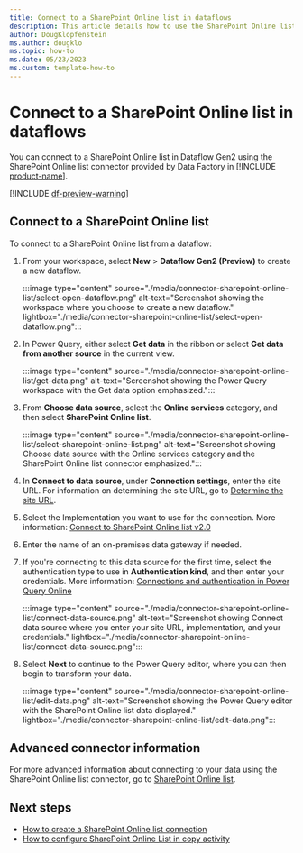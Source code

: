 ```yaml
---
title: Connect to a SharePoint Online list in dataflows
description: This article details how to use the SharePoint Online list connector in Microsoft Fabric to connect to a SharePoint Online list in dataflows.
author: DougKlopfenstein
ms.author: dougklo
ms.topic: how-to
ms.date: 05/23/2023
ms.custom: template-how-to 
---
```


# Connect to a SharePoint Online list in dataflows

You can connect to a SharePoint Online list in Dataflow Gen2 using the SharePoint Online list connector provided by Data Factory in [!INCLUDE [product-name](../includes/product-name.md)].

[!INCLUDE [df-preview-warning](includes/df-preview-warning.md)]

## Connect to a SharePoint Online list

To connect to a SharePoint Online list from a dataflow:

1. From your workspace, select **New** > **Dataflow Gen2 (Preview)** to create a new dataflow.

   :::image type="content" source="./media/connector-sharepoint-online-list/select-open-dataflow.png" alt-text="Screenshot showing the workspace where you choose to create a new dataflow." lightbox="./media/connector-sharepoint-online-list/select-open-dataflow.png":::

1. In Power Query, either select **Get data** in the ribbon or select **Get data from another source** in the current view.

   :::image type="content" source="./media/connector-sharepoint-online-list/get-data.png" alt-text="Screenshot showing the Power Query workspace with the Get data option emphasized.":::

1. From **Choose data source**, select the **Online services** category, and then select **SharePoint Online list**.

   :::image type="content" source="./media/connector-sharepoint-online-list/select-sharepoint-online-list.png" alt-text="Screenshot showing Choose data source with the Online services category and the SharePoint Online list connector emphasized.":::

1. In **Connect to data source**, under **Connection settings**, enter the site URL. For information on determining the site URL, go to [Determine the site URL](/power-query/connectors/sharepoint-online-list#determine-the-site-url).

1. Select the Implementation you want to use for the connection. More information: [Connect to SharePoint Online list v2.0](/power-query/connectors/sharepoint-online-list#connect-to-sharepoint-online-list-v20)

1. Enter the name of an on-premises data gateway if needed.

1. If you're connecting to this data source for the first time, select the authentication type to use in **Authentication kind**, and then enter your credentials. More information: [Connections and authentication in Power Query Online](/power-query/connection-authentication-pqo)

   :::image type="content" source="./media/connector-sharepoint-online-list/connect-data-source.png" alt-text="Screenshot showing Connect data source where you enter your site URL, implementation, and your credentials." lightbox="./media/connector-sharepoint-online-list/connect-data-source.png":::

1. Select **Next** to continue to the Power Query editor, where you can then begin to transform your data.

   :::image type="content" source="./media/connector-sharepoint-online-list/edit-data.png" alt-text="Screenshot showing the Power Query editor with the SharePoint Online list data displayed." lightbox="./media/connector-sharepoint-online-list/edit-data.png":::

## Advanced connector information

For more advanced information about connecting to your data using the SharePoint Online list connector, go to [SharePoint Online list](/power-query/connectors/sharepoint-online-list).

## Next steps

- [How to create a SharePoint Online list connection](connector-sharepoint-online-list.md)
- [How to configure SharePoint Online List in copy activity](connector-sharepoint-online-list-copy-activity.md)
